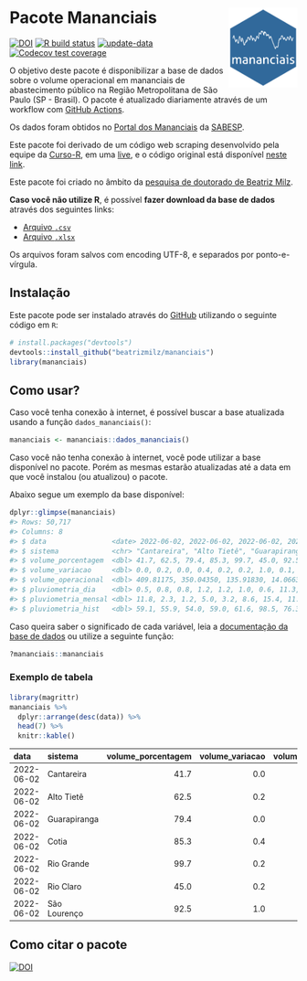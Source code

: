 
<!-- README.md is generated from README.Rmd. Please edit that file -->

# Pacote Mananciais <img src="man/figures/hexlogo.png" align="right" width = "120px"/>

<!-- badges: start -->

[![DOI](https://zenodo.org/badge/DOI/10.5281/zenodo.4733056.svg)](https://doi.org/10.5281/zenodo.4733056)
[![R build
status](https://github.com/beatrizmilz/mananciais/workflows/R-CMD-check/badge.svg)](https://github.com/beatrizmilz/mananciais/actions)
[![update-data](https://github.com/beatrizmilz/mananciais/actions/workflows/2-update_data.yaml/badge.svg)](https://github.com/beatrizmilz/mananciais/actions/workflows/2-update_data.yaml)
[![Codecov test
coverage](https://codecov.io/gh/beatrizmilz/mananciais/branch/master/graph/badge.svg)](https://codecov.io/gh/beatrizmilz/mananciais?branch=master)
<!-- badges: end -->

O objetivo deste pacote é disponibilizar a base de dados sobre o volume
operacional em mananciais de abastecimento público na Região
Metropolitana de São Paulo (SP - Brasil). O pacote é atualizado
diariamente através de um workflow com [GitHub
Actions](https://github.com/beatrizmilz/mananciais/actions).

Os dados foram obtidos no [Portal dos
Mananciais](http://mananciais.sabesp.com.br/Situacao) da
[SABESP](http://site.sabesp.com.br/site/Default.aspx).

Este pacote foi derivado de um código web scraping desenvolvido pela
equipe da [Curso-R](https://www.curso-r.com/), em uma
[live](https://youtu.be/jvZIxrMmOcQ), e o código original está
disponível [neste
link](https://github.com/curso-r/lives/blob/master/drafts/20200730_scraper_sabesp.R).

Este pacote foi criado no âmbito da [pesquisa de doutorado de Beatriz
Milz](https://beatrizmilz.github.io/tese/).

**Caso você não utilize R**, é possível **fazer download da base de
dados** através dos seguintes links:

  - [Arquivo
    `.csv`](https://github.com/beatrizmilz/mananciais/raw/master/inst/extdata/mananciais.csv)
  - [Arquivo
    `.xlsx`](https://github.com/beatrizmilz/mananciais/blob/master/inst/extdata/mananciais.xlsx?raw=true)

Os arquivos foram salvos com encoding UTF-8, e separados por
ponto-e-vírgula.

## Instalação

Este pacote pode ser instalado através do [GitHub](https://github.com/)
utilizando o seguinte código em `R`:

``` r
# install.packages("devtools")
devtools::install_github("beatrizmilz/mananciais")
library(mananciais)
```

## Como usar?

Caso você tenha conexão à internet, é possível buscar a base atualizada
usando a função `dados_mananciais()`:

``` r
mananciais <- mananciais::dados_mananciais() 
```

Caso você não tenha conexão à internet, você pode utilizar a base
disponível no pacote. Porém as mesmas estarão atualizadas até a data em
que você instalou (ou atualizou) o pacote.

Abaixo segue um exemplo da base disponível:

``` r
dplyr::glimpse(mananciais)
#> Rows: 50,717
#> Columns: 8
#> $ data                <date> 2022-06-02, 2022-06-02, 2022-06-02, 2022-06-02, 2…
#> $ sistema             <chr> "Cantareira", "Alto Tietê", "Guarapiranga", "Cotia…
#> $ volume_porcentagem  <dbl> 41.7, 62.5, 79.4, 85.3, 99.7, 45.0, 92.5, 41.7, 62…
#> $ volume_variacao     <dbl> 0.0, 0.2, 0.0, 0.4, 0.2, 0.2, 1.0, 0.1, 0.0, 0.3, …
#> $ volume_operacional  <dbl> 409.81175, 350.04350, 135.91830, 14.06639, 111.801…
#> $ pluviometria_dia    <dbl> 0.5, 0.8, 0.8, 1.2, 1.2, 1.0, 0.6, 11.3, 1.5, 0.4,…
#> $ pluviometria_mensal <dbl> 11.8, 2.3, 1.2, 5.0, 3.2, 8.6, 15.4, 11.3, 1.5, 0.…
#> $ pluviometria_hist   <dbl> 59.1, 55.9, 54.0, 59.0, 61.6, 98.5, 76.3, 59.1, 55…
```

Caso queira saber o significado de cada variável, leia a [documentação
da base de
dados](https://beatrizmilz.github.io/mananciais/reference/mananciais.html)
ou utilize a seguinte função:

``` r
?mananciais::mananciais
```

### Exemplo de tabela

``` r
library(magrittr)
mananciais %>% 
  dplyr::arrange(desc(data)) %>% 
  head(7) %>%
  knitr::kable()
```

| data       | sistema      | volume\_porcentagem | volume\_variacao | volume\_operacional | pluviometria\_dia | pluviometria\_mensal | pluviometria\_hist |
| :--------- | :----------- | ------------------: | ---------------: | ------------------: | ----------------: | -------------------: | -----------------: |
| 2022-06-02 | Cantareira   |                41.7 |              0.0 |           409.81175 |               0.5 |                 11.8 |               59.1 |
| 2022-06-02 | Alto Tietê   |                62.5 |              0.2 |           350.04350 |               0.8 |                  2.3 |               55.9 |
| 2022-06-02 | Guarapiranga |                79.4 |              0.0 |           135.91830 |               0.8 |                  1.2 |               54.0 |
| 2022-06-02 | Cotia        |                85.3 |              0.4 |            14.06639 |               1.2 |                  5.0 |               59.0 |
| 2022-06-02 | Rio Grande   |                99.7 |              0.2 |           111.80112 |               1.2 |                  3.2 |               61.6 |
| 2022-06-02 | Rio Claro    |                45.0 |              0.2 |             6.14515 |               1.0 |                  8.6 |               98.5 |
| 2022-06-02 | São Lourenço |                92.5 |              1.0 |            82.14781 |               0.6 |                 15.4 |               76.3 |

## Como citar o pacote

[![DOI](https://zenodo.org/badge/DOI/10.5281/zenodo.4733056.svg)](https://doi.org/10.5281/zenodo.4733056)
